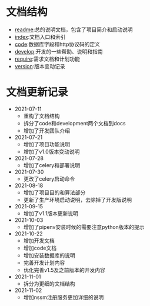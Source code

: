 # 文档结构

* [readme](../README.md):总的说明文档，包含了项目简介和启动说明
* [index](index.md):文档入口和索引
* [code](code.md):数据库字段和http协议码的定义
* [develop](development.md):开发的一些帮助、说明和指南
* [require](requirement.md):需求文档和计划功能
* [version](version.md):版本变动记录

# 文档更新记录

* 2021-07-11
    * 重构了文档结构
    * 拆分了code和development两个文档到docs
    * 增加了开发团队介绍
* 2021-07-21
    * 增加了项目功能说明
    * 增加了v1.0版本变动说明
* 2021-07-28
    * 增加了celery和部署说明
* 2021-07-30
    * 更改了celery启动命令
* 2021-08-18
    * 增加了项目目的和算法部分
    * 更新了生产环境启动说明，去除掉了开发版说明
* 2021-09-15
    * 增加了v1.1版本更新说明
* 2021-10-03
    * 增加了pipenv安装时候的需要注意python版本的提示
* 2021-10-22
    * 增加开发文档
    * 增加code文档
    * 增加安装数据库的说明
    * 完善开发计划内容
    * 优化完善v1.5及之前版本的开发内容
* 2021-11-01
    * 拆分为更细的文档结构
* 2021-11-02
    * 增加nssm注册服务更加详细的说明
